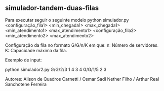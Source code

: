## simulador-tandem-duas-filas

Para executar seguir o seguinte modelo
python simulador.py <configuração_fila1> <min_chegada1> <max_chegada1> <min_atendimento1> <max_atendimento1> <configuração_fila2> <min_atendimento2> <max_atendimento2>

Configuração da fila no formato G/G/n/K em que:
  n: Número de servidores.
  K: Capacidade máxima da fila.

Exemplo de input:

python simulador2.py G/G/2/3 1 4 3 4 G/G/1/5 2 3

Autores: Alison de Quadros Carnetti / Osmar Sadi Nether Filho / Arthur Real Sanchotene Ferreira

